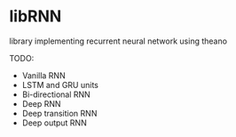 libRNN
======

library implementing recurrent neural network using theano

TODO:
- Vanilla RNN
- LSTM and GRU units
- Bi-directional RNN
- Deep RNN
- Deep transition RNN
- Deep output RNN



